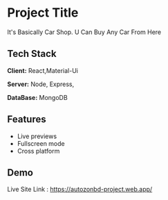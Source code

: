 
# Project Title

It's Basically Car Shop. U Can Buy Any Car From Here

## Tech Stack

**Client:** React,Material-Ui

**Server:** Node, Express,

**DataBase:** MongoDB

## Features

- Live previews
- Fullscreen mode
- Cross platform


## Demo

Live Site Link : https://autozonbd-project.web.app/




